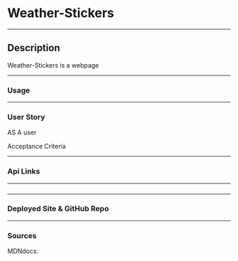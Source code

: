 # Weather-Stickers
***
## Description

Weather-Stickers is a webpage 

***
### Usage




***
### User Story

AS A user


Acceptance Criteria



***
### Api Links


***
###



***
### Deployed Site & GitHub Repo




***
### Sources


MDNdocs:
